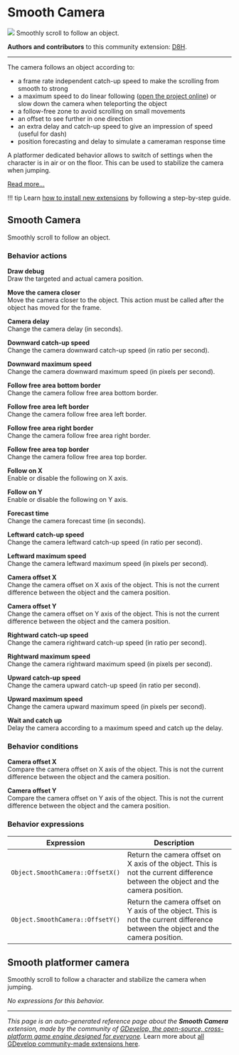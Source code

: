 # Smooth Camera

<img src="https://resources.gdevelop-app.com/assets/Icons/Line Hero Pack/Master/SVG/Computers and Hardware/Computers and Hardware_camcoder_gopro_go_pro_camera.svg" class="extension-icon"></img>
Smoothly scroll to follow an object.

**Authors and contributors** to this community extension: [D8H](https://gd.games/D8H).

---

The camera follows an object according to:

- a frame rate independent catch-up speed to make the scrolling from smooth to strong
- a maximum speed to do linear following ([open the project online](https://editor.gdevelop.io/?project=example://platformer-with-tilemap)) or slow down the camera when teleporting the object
- a follow-free zone to avoid scrolling on small movements
- an offset to see further in one direction
- an extra delay and catch-up speed to give an impression of speed (useful for dash)
- position forecasting and delay to simulate a cameraman response time

A platformer dedicated behavior allows to switch of settings when the character is in air or on the floor. This can be used to stabilize the camera when jumping.

[Read more...](/gdevelop5/tutorials/follow-player-with-camera/)

!!! tip
    Learn [how to install new extensions](/gdevelop5/extensions/search) by following a step-by-step guide.



## Smooth Camera 

Smoothly scroll to follow an object. 

### Behavior actions

**Draw debug**  
Draw the targeted and actual camera position.

**Move the camera closer**  
Move the camera closer to the object. This action must be called after the object has moved for the frame.

**Camera delay**  
Change the camera delay (in seconds).

**Downward catch-up speed**  
Change the camera downward catch-up speed (in ratio per second).

**Downward maximum speed**  
Change the camera downward maximum speed (in pixels per second).

**Follow free area bottom border**  
Change the camera follow free area bottom border.

**Follow free area left border**  
Change the camera follow free area left border.

**Follow free area right border**  
Change the camera follow free area right border.

**Follow free area top border**  
Change the camera follow free area top border.

**Follow on X**  
Enable or disable the following on X axis.

**Follow on Y**  
Enable or disable the following on Y axis.

**Forecast time**  
Change the camera forecast time (in seconds).

**Leftward catch-up speed**  
Change the camera leftward catch-up speed (in ratio per second).

**Leftward maximum speed**  
Change the camera leftward maximum speed (in pixels per second).

**Camera offset X**  
Change the camera offset on X axis of the object. This is not the current difference between the object and the camera position.

**Camera offset Y**  
Change the camera offset on Y axis of the object. This is not the current difference between the object and the camera position.

**Rightward catch-up speed**  
Change the camera rightward catch-up speed (in ratio per second).

**Rightward maximum speed**  
Change the camera rightward maximum speed (in pixels per second).

**Upward catch-up speed**  
Change the camera upward catch-up speed (in ratio per second).

**Upward maximum speed**  
Change the camera upward maximum speed (in pixels per second).

**Wait and catch up**  
Delay the camera according to a maximum speed and catch up the delay.

### Behavior conditions

**Camera offset X**  
Compare the camera offset on X axis of the object. This is not the current difference between the object and the camera position.

**Camera offset Y**  
Compare the camera offset on Y axis of the object. This is not the current difference between the object and the camera position.

### Behavior expressions

| Expression | Description |  |
|-----|-----|-----|
| `Object.SmoothCamera::OffsetX()` | Return the camera offset on X axis of the object. This is not the current difference between the object and the camera position. ||
| `Object.SmoothCamera::OffsetY()` | Return the camera offset on Y axis of the object. This is not the current difference between the object and the camera position. ||

## Smooth platformer camera 

Smoothly scroll to follow a character and stabilize the camera when jumping. 

_No expressions for this behavior._



---

*This page is an auto-generated reference page about the **Smooth Camera** extension, made by the community of [GDevelop, the open-source, cross-platform game engine designed for everyone](https://gdevelop.io/).* Learn more about [all GDevelop community-made extensions here](/gdevelop5/extensions).